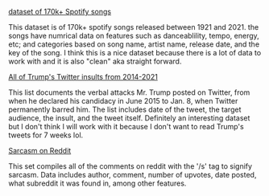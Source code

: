 [dataset of 170k+ Spotify songs](https://www.kaggle.com/yamaerenay/spotify-dataset-19212020-160k-tracks)

This dataset is of 170k+ spotify songs released between 1921 and 2021. the songs have numrical data on features such as danceablility, tempo, energy, etc; and categories based on song name, artist name, release date, and the key of the song. I think this is a nice dataset because there is a lot of data to work with and it is also "clean" aka straight forward.

[All of Trump's Twitter insults from 2014-2021](https://www.kaggle.com/ayushggarg/all-trumps-twitter-insults-20152021)

This list documents the verbal attacks Mr. Trump posted on Twitter, from when he declared his candidacy in June 2015 to Jan. 8, when Twitter permanently barred him. The list includes date of the tweet, the target audience, the insult, and the tweet itself. Definitely an interesting dataset but I don't think I will work with it because I don't want to read Trump's tweets for 7 weeks lol.

[Sarcasm on Reddit](https://www.kaggle.com/danofer/sarcasm)

This set compiles all of the comments on reddit with the '/s' tag to signify sarcasm. Data includes author, comment, number of upvotes, date posted, what subreddit it was found in, among other features.